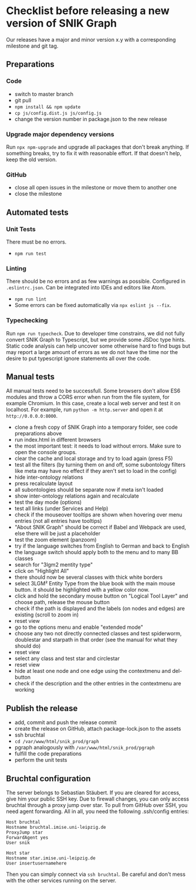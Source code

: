 # Checklist before releasing a new version of SNIK Graph
Our releases have a major and minor version x.y with a corresponding milestone and git tag.

## Preparations

### Code
* switch to master branch
* git pull
* `npm install && npm update`
* `cp js/config.dist.js js/config.js`
* change the version number in package.json to the new release

### Upgrade major dependency versions
Run `npx npm-upgrade` and upgrade all packages that don't break anything.
If something breaks, try to fix it with reasonable effort.
If that doesn't help, keep the old version.

### GitHub
* close all open issues in the milestone or move them to another one
* close the milestone

## Automated tests

### Unit Tests
There must be no errors.

* `npm run test`

### Linting
There should be no errors and as few warnings as possible.
Configured in `.eslintrc.json`.
Can be integrated into IDEs and editors like Atom.

* `npm run lint`
* Some errors can be fixed automatically via `npx eslint js --fix`.

### Typechecking
Run `npm run typecheck`.
Due to developer time constrains, we did not fully convert SNIK Graph to Typescript, but we provide some JSDoc type hints.
Static code analysis can help uncover some otherwise hard to find bugs but may report a large amount of errors as we do not have the time nor the desire to put typescript ignore statements all over the code.

## Manual tests
All manual tests need to be successfull.
Some browsers don't allow ES6 modules and throw a CORS error when run from the file system, for example Chromium.
In this case, create a local web server and test it on localhost.
For example, run `python -m http.server` and open it at `http://0.0.0.0:8000`.

* clone a fresh copy of SNIK Graph into a temporary folder, see code preparations above
* run index.html in different browsers
* the most important test: it needs to load without errors. Make sure to open the console groups.
* clear the cache and local storage and try to load again (press F5)
* test all the filters (by turning them on and off, some subontology filters like meta may have no effect if they aren't set to load in the config)
* hide inter-ontology relations
* press recalculate layout
* all subontologies should be separate now if meta isn't loaded
* show inter-ontology relations again and recalculate
* test the day mode (options)
* test all links (under Services and Help)
* check if the mouseover tooltips are shown when hovering over menu entries (not all entries have tooltips)
* "About SNIK Graph" should be correct if Babel and Webpack are used, else there will be just a placeholder
* test the zoom element (panzoom)
* try if the language switches from English to German and back to English
* the language switch should apply both to the menu and to many BB classes
* search for "3lgm2 mentity type"
* click on "Highlight All"
* there should now be several classes with thick white borders
* select 3LGM² Entity Type from the blue book with the main mouse button. it should be highlighted with a yellow color now.
* click and hold the secondary mouse button on "Logical Tool Layer" and choose path, release the mouse button
* check if the path is displayed and the labels (on nodes and edges) are existing (scroll to zoom in)
* reset view
* go to the options menu and enable "extended mode"
* choose any two not directly connected classes and test spiderworm, doublestar and starpath in that order (see the manual for what they should do)
* reset view
* select any class and test star and circlestar
* reset view
* hide at least one node and one edge using the contextmenu and del-button
* check if the description and the other entries in the contextmenu are working

## Publish the release
* add, commit and push the release commit  
* create the release on GitHub, attach package-lock.json to the assets
* ssh bruchtal
* `cd /var/www/html/snik_prod/graph`
* pgraph analogously with `/var/www/html/snik_prod/pgraph`
* fulfill the code preparations
* perform the unit tests

## Bruchtal configuration
The server belongs to Sebastian Stäubert.
If you are cleared for access, give him your public SSH key.
Due to firewall changes, you can only access bruchtal through a proxy jump over star.
To pull from GitHub over SSH, you need agent forwarding.
All in all, you need the following .ssh/config entries:

    Host bruchtal
    Hostname bruchtal.imise.uni-leipzig.de
    ProxyJump star
    ForwardAgent yes
    User snik

    Host star
    Hostname star.imise.uni-leipzig.de
    User insertusernamehere

Then you can simply connect via `ssh bruchtal`.
Be careful and don't mess with the other services running on the server.

